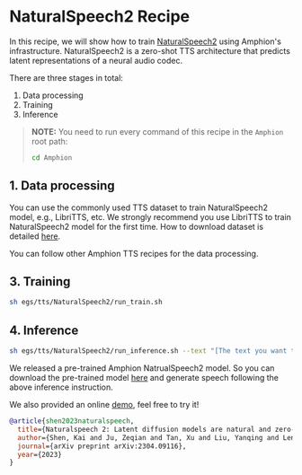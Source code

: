 # NaturalSpeech2 Recipe

In this recipe, we will show how to train [NaturalSpeech2](https://arxiv.org/abs/2304.09116) using Amphion's infrastructure. NaturalSpeech2 is a zero-shot TTS architecture that predicts latent representations of a neural audio codec.

There are three stages in total:

1. Data processing
3. Training
4. Inference

> **NOTE:** You need to run every command of this recipe in the `Amphion` root path:
> ```bash
> cd Amphion
> ```

## 1. Data processing

You can use the commonly used TTS dataset to train NaturalSpeech2 model, e.g., LibriTTS, etc. We strongly recommend you use LibriTTS to train NaturalSpeech2 model for the first time. How to download dataset is detailed [here](../../datasets/README.md).

You can follow other Amphion TTS recipes for the data processing.

## 3. Training

```bash
sh egs/tts/NaturalSpeech2/run_train.sh
```

## 4. Inference

```bash
sh egs/tts/NaturalSpeech2/run_inference.sh --text "[The text you want to generate]"
```

We released a pre-trained Amphion NatrualSpeech2 model. So you can download the pre-trained model [here](https://huggingface.co/amphion/naturalspeech2_libritts) and generate speech following the above inference instruction.

We also provided an online [demo](https://huggingface.co/spaces/amphion/NaturalSpeech2), feel free to try it!

```bibtex
@article{shen2023naturalspeech,
  title={Naturalspeech 2: Latent diffusion models are natural and zero-shot speech and singing synthesizers},
  author={Shen, Kai and Ju, Zeqian and Tan, Xu and Liu, Yanqing and Leng, Yichong and He, Lei and Qin, Tao and Zhao, Sheng and Bian, Jiang},
  journal={arXiv preprint arXiv:2304.09116},
  year={2023}
}
```